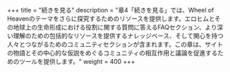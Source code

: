 +++
title = "続きを見る"
description = "章4「続きを見る」では、Wheel of Heavenのテーマをさらに探究するためのリソースを提供します。エロヒムとその地球上の生命形成における役割に関する質問に答えるFAQセクション、より深い理解のための包括的なリソースを提供するナレッジベース、そして関心を持つ人々とつながるためのコミュニティセクションが含まれます。この章は、サイトの物語とその中心的な仮説をめぐるコミュニティの相互作用と議論を促進するためのツールを提供します。"
weight = 400
+++

